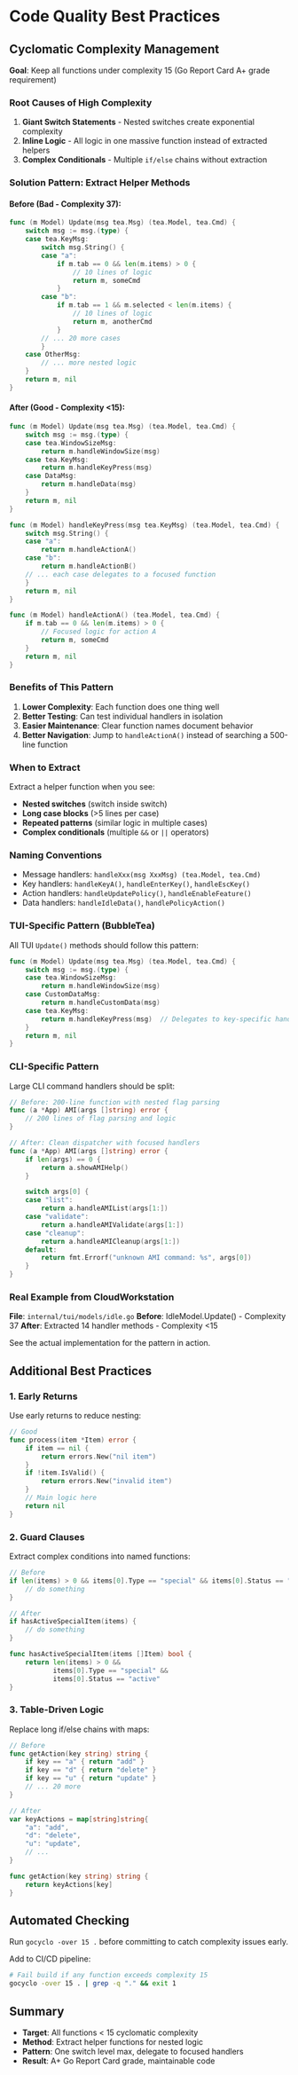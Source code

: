 # Code Quality Best Practices

## Cyclomatic Complexity Management

**Goal**: Keep all functions under complexity 15 (Go Report Card A+ grade requirement)

### Root Causes of High Complexity

1. **Giant Switch Statements** - Nested switches create exponential complexity
2. **Inline Logic** - All logic in one massive function instead of extracted helpers
3. **Complex Conditionals** - Multiple `if/else` chains without extraction

### Solution Pattern: Extract Helper Methods

#### Before (Bad - Complexity 37):
```go
func (m Model) Update(msg tea.Msg) (tea.Model, tea.Cmd) {
    switch msg := msg.(type) {
    case tea.KeyMsg:
        switch msg.String() {
        case "a":
            if m.tab == 0 && len(m.items) > 0 {
                // 10 lines of logic
                return m, someCmd
            }
        case "b":
            if m.tab == 1 && m.selected < len(m.items) {
                // 10 lines of logic
                return m, anotherCmd
            }
        // ... 20 more cases
        }
    case OtherMsg:
        // ... more nested logic
    }
    return m, nil
}
```

#### After (Good - Complexity <15):
```go
func (m Model) Update(msg tea.Msg) (tea.Model, tea.Cmd) {
    switch msg := msg.(type) {
    case tea.WindowSizeMsg:
        return m.handleWindowSize(msg)
    case tea.KeyMsg:
        return m.handleKeyPress(msg)
    case DataMsg:
        return m.handleData(msg)
    }
    return m, nil
}

func (m Model) handleKeyPress(msg tea.KeyMsg) (tea.Model, tea.Cmd) {
    switch msg.String() {
    case "a":
        return m.handleActionA()
    case "b":
        return m.handleActionB()
    // ... each case delegates to a focused function
    }
    return m, nil
}

func (m Model) handleActionA() (tea.Model, tea.Cmd) {
    if m.tab == 0 && len(m.items) > 0 {
        // Focused logic for action A
        return m, someCmd
    }
    return m, nil
}
```

### Benefits of This Pattern

1. **Lower Complexity**: Each function does one thing well
2. **Better Testing**: Can test individual handlers in isolation
3. **Easier Maintenance**: Clear function names document behavior
4. **Better Navigation**: Jump to `handleActionA()` instead of searching a 500-line function

### When to Extract

Extract a helper function when you see:
- **Nested switches** (switch inside switch)
- **Long case blocks** (>5 lines per case)
- **Repeated patterns** (similar logic in multiple cases)
- **Complex conditionals** (multiple `&&` or `||` operators)

### Naming Conventions

- Message handlers: `handleXxx(msg XxxMsg) (tea.Model, tea.Cmd)`
- Key handlers: `handleKeyA()`, `handleEnterKey()`, `handleEscKey()`
- Action handlers: `handleUpdatePolicy()`, `handleEnableFeature()`
- Data handlers: `handleIdleData()`, `handlePolicyAction()`

### TUI-Specific Pattern (BubbleTea)

All TUI `Update()` methods should follow this pattern:
```go
func (m Model) Update(msg tea.Msg) (tea.Model, tea.Cmd) {
    switch msg := msg.(type) {
    case tea.WindowSizeMsg:
        return m.handleWindowSize(msg)
    case CustomDataMsg:
        return m.handleCustomData(msg)
    case tea.KeyMsg:
        return m.handleKeyPress(msg)  // Delegates to key-specific handlers
    }
    return m, nil
}
```

### CLI-Specific Pattern

Large CLI command handlers should be split:
```go
// Before: 200-line function with nested flag parsing
func (a *App) AMI(args []string) error {
    // 200 lines of flag parsing and logic
}

// After: Clean dispatcher with focused handlers
func (a *App) AMI(args []string) error {
    if len(args) == 0 {
        return a.showAMIHelp()
    }

    switch args[0] {
    case "list":
        return a.handleAMIList(args[1:])
    case "validate":
        return a.handleAMIValidate(args[1:])
    case "cleanup":
        return a.handleAMICleanup(args[1:])
    default:
        return fmt.Errorf("unknown AMI command: %s", args[0])
    }
}
```

### Real Example from CloudWorkstation

**File**: `internal/tui/models/idle.go`
**Before**: IdleModel.Update() - Complexity 37
**After**: Extracted 14 handler methods - Complexity <15

See the actual implementation for the pattern in action.

## Additional Best Practices

### 1. Early Returns
Use early returns to reduce nesting:
```go
// Good
func process(item *Item) error {
    if item == nil {
        return errors.New("nil item")
    }
    if !item.IsValid() {
        return errors.New("invalid item")
    }
    // Main logic here
    return nil
}
```

### 2. Guard Clauses
Extract complex conditions into named functions:
```go
// Before
if len(items) > 0 && items[0].Type == "special" && items[0].Status == "active" {
    // do something
}

// After
if hasActiveSpecialItem(items) {
    // do something
}

func hasActiveSpecialItem(items []Item) bool {
    return len(items) > 0 &&
           items[0].Type == "special" &&
           items[0].Status == "active"
}
```

### 3. Table-Driven Logic
Replace long if/else chains with maps:
```go
// Before
func getAction(key string) string {
    if key == "a" { return "add" }
    if key == "d" { return "delete" }
    if key == "u" { return "update" }
    // ... 20 more
}

// After
var keyActions = map[string]string{
    "a": "add",
    "d": "delete",
    "u": "update",
    // ...
}

func getAction(key string) string {
    return keyActions[key]
}
```

## Automated Checking

Run `gocyclo -over 15 .` before committing to catch complexity issues early.

Add to CI/CD pipeline:
```bash
# Fail build if any function exceeds complexity 15
gocyclo -over 15 . | grep -q "." && exit 1
```

## Summary

- **Target**: All functions < 15 cyclomatic complexity
- **Method**: Extract helper functions for nested logic
- **Pattern**: One switch level max, delegate to focused handlers
- **Result**: A+ Go Report Card grade, maintainable code
